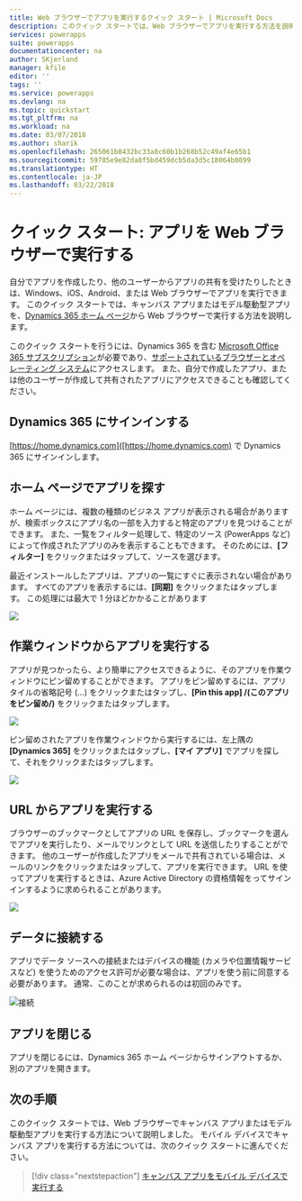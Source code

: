 ```yaml
---
title: Web ブラウザーでアプリを実行するクイック スタート | Microsoft Docs
description: このクイック スタートでは、Web ブラウザーでアプリを実行する方法を説明します
services: powerapps
suite: powerapps
documentationcenter: na
author: SKjerland
manager: kfile
editor: ''
tags: ''
ms.service: powerapps
ms.devlang: na
ms.topic: quickstart
ms.tgt_pltfrm: na
ms.workload: na
ms.date: 03/07/2018
ms.author: sharik
ms.openlocfilehash: 265061b8432bc33a8c60b1b268b52c49af4e65b1
ms.sourcegitcommit: 59785e9e82da8f5bd459dcb5da3d5c18064b0899
ms.translationtype: HT
ms.contentlocale: ja-JP
ms.lasthandoff: 03/22/2018
---
```

# <a name="quickstart-run-an-app-in-a-web-browser"></a>クイック スタート: アプリを Web ブラウザーで実行する
自分でアプリを作成したり、他のユーザーからアプリの共有を受けたりしたときは、Windows、iOS、Android、または Web ブラウザーでアプリを実行できます。 このクイック スタートでは、キャンバス アプリまたはモデル駆動型アプリを、[Dynamics 365 ホーム ページ](https://home.dynamics.com)から Web ブラウザーで実行する方法を説明します。

このクイック スタートを行うには、Dynamics 365 を含む [Microsoft Office 365 サブスクリプション](https://signup.microsoft.com/Signup?OfferId=467eab54-127b-42d3-b046-3844b860bebf&dl=O365_BUSINESS_PREMIUM&ali=1)が必要であり、[サポートされているブラウザーとオペレーティング システム](../maker/canvas-apps/limits-and-config.md)にアクセスします。 また、自分で作成したアプリ、または他のユーザーが作成して共有されたアプリにアクセスできることも確認してください。

## <a name="sign-in-to-dynamics-365"></a>Dynamics 365 にサインインする
[https://home.dynamics.com]([https://home.dynamics.com) で Dynamics 365 にサインインします。

## <a name="find-an-app-on-the-home-page"></a>ホーム ページでアプリを探す
ホーム ページには、複数の種類のビジネス アプリが表示される場合がありますが、検索ボックスにアプリ名の一部を入力すると特定のアプリを見つけることができます。 また、一覧をフィルター処理して、特定のソース (PowerApps など) によって作成されたアプリのみを表示することもできます。 そのためには、**[フィルター]** をクリックまたはタップして、ソースを選びます。

最近インストールしたアプリは、アプリの一覧にすぐに表示されない場合があります。 すべてのアプリを表示するには、**[同期]** をクリックまたはタップします。 この処理には最大で 1 分ほどかかることがあります

![](./media/run-app-browser/dynamics-365-home.png)

## <a name="run-an-app-from-the-task-pane"></a>作業ウィンドウからアプリを実行する
アプリが見つかったら、より簡単にアクセスできるように、そのアプリを作業ウィンドウにピン留めすることができます。 アプリをピン留めするには、アプリ タイルの省略記号 (...) をクリックまたはタップし、**[Pin this app] /(このアプリをピン留め/)** をクリックまたはタップします。

![](./media/run-app-browser/homepage-pin.png)

ピン留めされたアプリを作業ウィンドウから実行するには、左上隅の **[Dynamics 365]** をクリックまたはタップし、**[マイ アプリ]** でアプリを探して、それをクリックまたはタップします。

![](./media/run-app-browser/taskpane.png)

## <a name="run-an-app-from-a-url"></a>URL からアプリを実行する
ブラウザーのブックマークとしてアプリの URL を保存し、ブックマークを選んでアプリを実行したり、メールでリンクとして URL を送信したりすることができます。 他のユーザーが作成したアプリをメールで共有されている場合は、メールのリンクをクリックまたはタップして、アプリを実行できます。 URL を使ってアプリを実行するときは、Azure Active Directory の資格情報をってサインインするように求められることがあります。

![](./media/run-app-browser/web-login.png)

## <a name="connect-to-data"></a>データに接続する
アプリでデータ ソースへの接続またはデバイスの機能 (カメラや位置情報サービスなど) を使うためのアクセス許可が必要な場合は、アプリを使う前に同意する必要があります。 通常、このことが求められるのは初回のみです。

![接続](./media/run-app-browser/app-connection.png)

## <a name="close-an-app"></a>アプリを閉じる
アプリを閉じるには、Dynamics 365 ホーム ページからサインアウトするか、別のアプリを開きます。

## <a name="next-steps"></a>次の手順
このクイック スタートでは、Web ブラウザーでキャンバス アプリまたはモデル駆動型アプリを実行する方法について説明しました。 モバイル デバイスでキャンバス アプリを実行する方法については、次のクイック スタートに進んでください。

> [!div class="nextstepaction"]
> [キャンバス アプリをモバイル デバイスで実行する](run-app-client.md)
